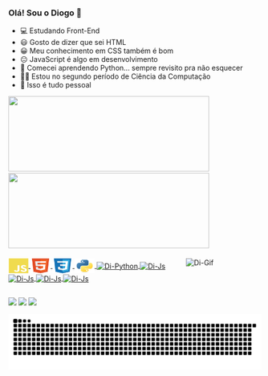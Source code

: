 ### Olá! Sou o Diogo 👋

- 💻 Estudando Front-End
- 😃 Gosto de dizer que sei HTML
- 😀 Meu conhecimento em CSS também é bom
- 😐 JavaScript é algo em desenvolvimento
- 🐍 Comecei aprendendo Python... sempre revisito pra não esquecer
- 👨‍💻 Estou no segundo período de Ciência da Computação
- 🐷 Isso é tudo pessoal
<div>
  <a href="https://github.com/0Diogo1">
  <img height="150px" width="400px" src="https://github-readme-stats.vercel.app/api?username=0Diogo1&show_icons=true&theme=tokyonight&include_all_commits=true&count_private=true&locale=pt-br"/>
  <img height="150px" width="400px" src="https://github-readme-stats.vercel.app/api/top-langs/?username=0Diogo1&layout=compact&langs_count=7&theme=tokyonight&locale=pt-br"/>
</div>
  </div>
<div style="display: inline_block"><br>
  <img align="center" alt="Di-Js" height="30" width="40" src="https://raw.githubusercontent.com/devicons/devicon/master/icons/javascript/javascript-plain.svg">
  <img align="center" alt="Di-HTML" height="30" width="40" src="https://raw.githubusercontent.com/devicons/devicon/master/icons/html5/html5-original.svg">
  <img align="center" alt="Di-CSS" height="30" width="40" src="https://raw.githubusercontent.com/devicons/devicon/master/icons/css3/css3-original.svg">
  <img align="center" alt="Di-Python" height="30" width="40" src="https://raw.githubusercontent.com/devicons/devicon/master/icons/python/python-original.svg">
  <img align="right" alt="Di-Gif" heigth="150px" width="150px" src="https://media.discordapp.net/attachments/252593166266400778/879773360635138079/Di.gif?width=478&height=540">
   <img align="center" alt="Di-Python" height="30" width="40" src="https://cdn.jsdelivr.net/gh/devicons/devicon/icons/bootstrap/bootstrap-original.svg" />
   <img align="center" alt="Di-Js" height="30" width="40" src="https://cdn.jsdelivr.net/gh/devicons/devicon/icons/react/react-original-wordmark.svg" />
   <img align="center" alt="Di-Js" height="30" width="40" src="https://cdn.jsdelivr.net/gh/devicons/devicon/icons/nodejs/nodejs-plain.svg" />
   <img align="center" alt="Di-Js" height="30" width="40" src="https://cdn.jsdelivr.net/gh/devicons/devicon/icons/mongodb/mongodb-plain-wordmark.svg" />
   <img align="center" alt="Di-Js" height="30" width="40" src="https://cdn.jsdelivr.net/gh/devicons/devicon/icons/mysql/mysql-original-wordmark.svg" />
</div>

##

<div>
  <a href="https://www.instagram.com/diogo_batsa/" target="_blank"><img src="https://img.shields.io/badge/-Instagram-%23E4405F?style=for-the-badge&logo=instagram&logoColor=white" target="_blank"></a>
  <a href = "mailto:diogo.ariau@gmail.com"><img src="https://img.shields.io/badge/-Gmail-%23333?style=for-the-badge&logo=gmail&logoColor=white" target="_blank"></a>
  <a href="https://www.linkedin.com/in/diogo-batista-347a62170" target="_blank"><img src="https://img.shields.io/badge/-LinkedIn-%230077B5?style=for-the-badge&logo=linkedin&logoColor=white" target="_blank"></a> 
  
  ![Snake animation](https://github.com/0Diogo1/0Diogo1/blob/output/github-contribution-grid-snake.svg)
</div>
